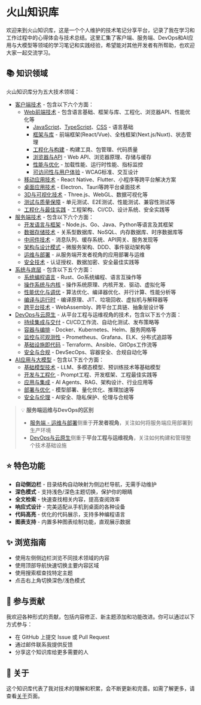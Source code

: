 # 火山知识库

欢迎来到火山知识库，这是一个个人维护的技术笔记分享平台，记录了我在学习和工作过程中的心得体会与技术总结。这里汇集了客户端、服务端、DevOps和AI应用与大模型等领域的学习笔记和实践经验，希望能对其他开发者有所帮助，也欢迎大家一起交流学习。

## 📚 知识领域

火山知识库分为五大技术领域：

- [客户端技术](/client/) - 包含以下六个方面：
  - [Web前端技术](/client/web前端技术/) - 包含语言基础、框架与库、工程化、浏览器API、性能优化等
    - [JavaScript](/client/web前端技术/javascript/)、[TypeScript](/client/web前端技术/typescript/)、[CSS](/client/web前端技术/css/) - 语言基础
    - [框架与库](/client/web前端技术/框架与库/) - 前端框架(React/Vue)、全栈框架(Next.js/Nuxt)、状态管理
    - [工程化与构建](/client/web前端技术/工程化与构建/) - 构建工具、包管理、代码质量
    - [浏览器与API](/client/web前端技术/浏览器与API/) - Web API、浏览器原理、存储与缓存
    - [性能与优化](/client/web前端技术/性能与优化/) - 加载性能、运行时性能、指标监控
    - [可访问性与用户体验](/client/web前端技术/可访问性与用户体验/) - WCAG标准、交互设计
  - [移动应用技术](/client/移动应用技术/) - React Native、Flutter、小程序等跨平台解决方案
  - [桌面应用技术](/client/桌面应用技术/) - Electron、Tauri等跨平台桌面技术
  - [3D与可视化技术](/client/3D与可视化技术/) - Three.js、WebGL、数据可视化等
  - [测试与质量保障](/client/测试与质量保障/) - 单元测试、E2E测试、性能测试、兼容性测试等
  - [工程化与最佳实践](/client/工程化与最佳实践/) - 工程架构、CI/CD、设计系统、安全实践等
- [服务端技术](/server/) - 包含以下六个方面：
  - [开发语言与框架](/server/开发语言与框架/) - Node.js、Go、Java、Python等语言及其框架
  - [数据存储技术](/server/数据存储技术/) - 关系型数据库、NoSQL、内存数据库、时序数据库等
  - [中间件技术](/server/中间件技术/) - 消息队列、缓存系统、API网关、服务发现等
  - [架构与设计模式](/server/架构与设计模式/) - 微服务架构、DDD、事件驱动架构等
  - [运维与部署](/server/运维与部署/) - 从服务端开发者视角的应用部署与运维
  - [安全技术](/server/安全技术/) - 认证授权、数据加密、安全最佳实践等
- [系统与底层](/systems/) - 包含以下五个方面：
  - [系统编程语言](/systems/系统编程语言/) - Rust、Go系统编程、语言互操作等
  - [操作系统与内核](/systems/操作系统与内核/) - 操作系统原理、内核开发、驱动、虚拟化等
  - [性能优化与调优](/systems/性能优化与调优/) - 算法优化、编译器优化、并行计算、性能分析等
  - [编译与运行时](/systems/编译与运行时/) - 编译原理、JIT、垃圾回收、虚拟机与解释器等
  - [跨平台技术](/systems/跨平台技术/) - WebAssembly、跨平台工具链、抽象层设计等
- [DevOps与云原生](/devops/) - 从平台工程与运维视角的技术，包含以下五个方面：
  - [持续集成与交付](/devops/持续集成与交付/) - CI/CD工作流、自动化测试、发布策略等
  - [容器与编排](/devops/容器与编排/) - Docker、Kubernetes、Helm、服务网格等
  - [监控与可观测性](/devops/监控与可观测性/) - Prometheus、Grafana、ELK、分布式追踪等
  - [基础设施即代码](/devops/基础设施即代码/) - Terraform、Ansible、GitOps工作流等
  - [安全与合规](/devops/安全与合规/) - DevSecOps、容器安全、合规自动化等
- [AI应用与大模型](/ai/) - 包含以下五个方面：
  - [基础模型技术](/ai/基础模型技术/) - LLM、多模态模型、预训练技术等基础模型
  - [开发与工程化](/ai/开发与工程化/) - Prompt工程、开发框架、工程最佳实践等
  - [应用与集成](/ai/应用与集成/) - AI Agents、RAG、架构设计、行业应用等
  - [部署与优化](/ai/部署与优化/) - 模型部署、量化优化、推理加速等
  - [安全与伦理](/ai/安全与伦理/) - AI安全、隐私保护、伦理与合规等

> 💡 **服务端运维与DevOps的区别**
> 
> - [服务端 - 运维与部署](/server/运维与部署/)侧重于**开发者视角**，关注如何将服务端应用部署到生产环境
> - [DevOps与云原生](/devops/)侧重于**平台工程与运维视角**，关注如何构建和管理整个技术基础设施

## ⭐ 特色功能

- **自动侧边栏** - 目录结构自动映射为侧边栏导航，无需手动维护
- **深色模式** - 支持浅色/深色主题切换，保护你的眼睛
- **全文检索** - 快速查找相关内容，提高查阅效率
- **响应式设计** - 完美适配从手机到桌面的各种设备
- **代码高亮** - 优化的代码展示，支持多种编程语言
- **图表支持** - 内置多种图表绘制功能，直观展示数据

## ✨ 浏览指南

- 使用左侧侧边栏浏览不同技术领域的内容
- 使用顶部导航快速切换主要内容区域
- 使用搜索框查找特定主题
- 点击右上角切换深色/浅色模式

## 🤝 参与贡献

我欢迎各种形式的贡献，包括内容修正、新主题添加和功能改进。你可以通过以下方式参与：

- 在 GitHub 上提交 Issue 或 Pull Request
- 通过邮件联系我提供反馈
- 分享这个知识库给更多需要的人

## 📖 关于

这个知识库代表了我对技术的理解和积累，会不断更新和完善。如需了解更多，请查看[关于](/about)页面。